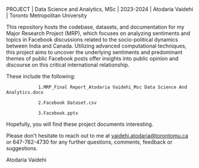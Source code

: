 PROJECT | Data Science and Analytics, MSc | 2023-2024 | Atodaria Vaidehi | Toronto Metropolitan University 

This repository hosts the codebase, datasets, and documentation for my Major Research Project (MRP), 
which focuses on analyzing sentiments and topics in Facebook discussions related to the socio-political dynamics between India and Canada. 
Utilizing advanced computational techniques, this project aims to uncover the underlying sentiments and predominant themes of public 
Facebook posts offer insights into public opinion and discourse on this critical international relationship.

These include the following:
                
                1.MRP_Final Report_Atodaria Vaidehi_Msc Data Science And Analytics.docx
                
                2.Facebook Dataset.csv
                
                3.Facebook.pptx

Hopefully, you will find these project documents interesting.

Please don't hesitate to reach out to me at vaidehi.atodaria@torontomu.ca or 647-782-4730 for any further questions, comments, feedback or suggestions.

Atodaria Vaidehi
